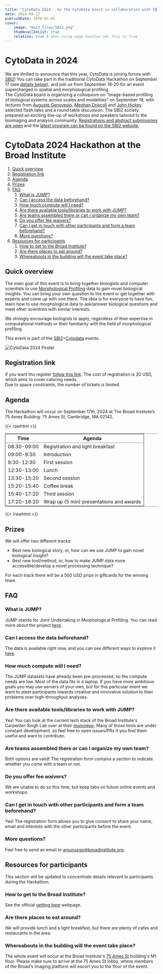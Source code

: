 ```yaml
---
title: "CytoData 2024 - by the CytoData board in collaboration with SBI2"
date: 2024-09-17
publishDate: 1970-01-01
cover:
    image: "main_files/SBI2.png"
    thumbnailInList: true
    relative: true # when using page bundles set this to true
---
```


# CytoData in 2024

We are thrilled to announce that this year, CytoData is joining forces with [SBI2](<https://sbi2.org/>)! You can take part in the traditional CytoData Hackathon on September 17 (see [details below](#cytodata-2024-hackathon-at-the-broad-institute)), and join us from September 18-20 for an event supercharged in spatial and morphological profiling.  
The CytoData board is organizing a colloquium on "Image-based profiling of biological systems across scales and modalities" on September 18, with lectures from [Auguste Genovesio](https://www.ibens.bio.ens.psl.eu/spip.php?rubrique47&lang=en), [Meghan Driscoll](https://med.umn.edu/bio/meghan-driscoll) and [John Hickey](https://bme.duke.edu/faculty/john-hickey), selected flash talks and a round table discussion. The SBI2 society prepared an exciting line-up of workshops and speakers tailored to the bioimaging and analysis community. [Registrations and abstract submissions are open](https://sbi2.org/conference/#registration) and the [latest program can be found on the SBI2 website.](https://sbi2.org/conference/)

# CytoData 2024 Hackathon at the Broad Institute

1.  [Quick overview](#quick-overview)
2.  [Registration link](#registration-link)
3.  [Agenda](#agenda)
4.  [Prizes](#prizes)
5.  [FAQ](#faq)
    1.  [What is JUMP?](#what-is-jump)
    2.  [Can I access the data beforehand?](#can-i-access-the-data-beforehand)
	3.  [How much compute will I need?](#compute)
	4.  [Are there available tools/libraries to work with JUMP?](#tools)
    5.  [Are teams assembled there or can I organize my own team?](#are-teams-assembled-there-or-can-i-organize-my-own-team)
    6.  [Do you offer fee waivers?](#do-you-offer-fee-waivers)
    7.  [Can I get in touch with other participants and form a team beforehand?](#can-i-get-in-touch-with-other-participants-and-form-a-team-beforehand)
    8.  [More questions?](#more-questions)
6.  [Resources for participants](#resources-for-participants)
    1.  [How to get to the Broad Institute?](#how-to-get-to-the-broad-institute)
    2.  [Are there places to eat around?](#are-there-places-to-eat-around)
    3.  [Whereabouts in the building will the event take place?](#whereabouts-in-the-building-will-the-event-take-place)


<a id="Quick%20overview"></a>

## Quick overview


The main goal of this event is to bring together biologists and computer scientists to use [Morphological Profiling](https://www.broadinstitute.org/imaging/morphological-profiling) data to gain novel biological insights. You can bring your own question to the event or get together with experts and come up with one there. The idea is for everyone to have fun, learn how to use morphological data to ask/answer biological questions and meet other scientists with similar interests.

We strongly encourage biologists to apply, regardless of their expertise in computational methods or their familiarity with the field of morphological profiling.

This event is part of the [SBI2](https://sbi2.org/conference/)+[Cytodata](https://www.cytodata.org/symposia/2024/) events.

![CytoData 2024 Poster](../../main_files/cytodata2024poster.jpg)

<a id="Registration%20link"></a>

## Registration link

If you want tho register [follow this link](https://broad.io/hackathon_registration). The cost of registration is 20 USD, which aims to cover catering needs.  
Due to space constraints, the number of tickets is limited.


<a id="Agenda"></a>

## Agenda

The Hackathon will occur on September 17th, 2024 at The Broad Institute&rsquo;s 75 Ames Building: 75 Ames St, Cambridge, MA 02142.

{{< rawhtml >}}
<table border="2" cellspacing="0" cellpadding="6" rules="groups" frame="hsides">


<colgroup>
<col  class="org-right" />

<col  class="org-left" />
</colgroup>
<thead>
<tr>
<th scope="col" class="org-right">Time</th>
<th scope="col" class="org-left">Agenda</th>
</tr>
</thead>

<tbody>
<tr>
<td class="org-right">08:30-09:00</td>
<td class="org-left">Registration and light breakfast</td>
</tr>


<tr>
<td class="org-right">09:00-9:30</td>
<td class="org-left">Introduction</td>
</tr>


<tr>
<td class="org-right">9:30-12:30</td>
<td class="org-left">First session</td>
</tr>


<tr>
<td class="org-right">12:30-13:00</td>
<td class="org-left">Lunch</td>
</tr>


<tr>
<td class="org-right">13:30-15:20</td>
<td class="org-left">Second session</td>
</tr>


<tr>
<td class="org-right">15:20-15:40</td>
<td class="org-left">Coffee break</td>
</tr>


<tr>
<td class="org-right">15:40-17:20</td>
<td class="org-left">Third session</td>
</tr>


<tr>
<td class="org-right">17:20-18:20</td>
<td class="org-left">Wrap up (5 min) presentations and awards</td>
</tr>
</tbody>
</table>
{{< /rawhtml >}}


<a id="Prizes"></a>

## Prizes

We will offer two different tracks:

-   Best new biological story, or, how can we use JUMP to gain novel biological insight?
-   Best new tool/method, or, how to make JUMP data more accessible/develop a novel processing technique?

For each track there will be a 500 USD prize in giftcards for the winning team.


<a id="FAQ"></a>

## FAQ

<a id="What%20is%20JUMP%3F"></a>

### What is JUMP?

JUMP stands for Joint Undertaking in Morphological Profiling. You can read more about the project [here](https://jump-cellpainting.broadinstitute.org/).


<a id="Can%20I%20access%20the%20data%20beforehand%3F"></a>

### Can I access the data beforehand?

The data is available right now, and you can see different ways to explore it [here](https://broad.io/jump).

<a id="compute"></a>

### How much compute will I need?

The JUMP datasets have already been pre-processed, so the compute needs are low. Most of the data fits in a laptop. If you have more ambitious goals you may use servers of your own, but for this particular event we want to steer participants towards creative and innovative solution to their problems over high-throughput analyses.

<a id="tools"></a>

### Are there available tools/libraries to work with JUMP?

Yes! You can look at the current tech stack of the Broad Institute's Carpenter-Singh Lab over at their [monorepo](https://broad.io/monorepo). Many of those tools are under constant development, so feel free to open issues/PRs if you find them useful and want to contribute.

<a id="Are%20teams%20assembled%20there%20or%20can%20I%20organize%20my%20own%20team%3F"></a>

### Are teams assembled there or can I organize my own team?

Both options are valid! The registration form contains a section to indicate whether you come with a team or not.


<a id="Do%20you%20offer%20fee%20waivers%3F"></a>

### Do you offer fee waivers?

We are unable to do so this time, but keep tabs on future online events and workshops.


<a id="Can%20I%20get%20in%20touch%20with%20other%20participants%20and%20form%20a%20team%20beforehand%3F"></a>

### Can I get in touch with other participants and form a team beforehand?

Yes! The registration form allows you to give consent to share your name, email and interests with the other participants before the event.


<a id="More%20questions%3F"></a>

### More questions?

Feel free to send an email to [amunozgo@broadinstitute.org](mailto:amunozgo@broadinstitute.org).


<a id="Resources%20for%20participants"></a>

## Resources for participants

This section will be updated to concentrate details relevant to participants during the Hackathon.


<a id="How%20to%20get%20to%20the%20Broad%20Institute%3F"></a>

### How to get to the Broad Institute?

See the official [getting here](https://www.broadinstitute.org/getting-here) webpage.


<a id="Are%20there%20places%20to%20eat%20around%3F"></a>

### Are there places to eat around?

We will provide lunch and a light breakfast, but there are plenty of cafes and restaurants in the area.


<a id="Whereabouts%20in%20the%20building%20will%20the%20event%20take%20place%3F"></a>

### Whereabouts in the building will the event take place?

The whole event will occur at the Broad Institute's [75 Ames St](https://maps.app.goo.gl/An4SiuK3RENcNdSs7) building's M1 floor. Please make sure to arrive at the 75 Ames St lobby, where members of the Broad's Imaging platform will escort you to the floor of the event.
 

